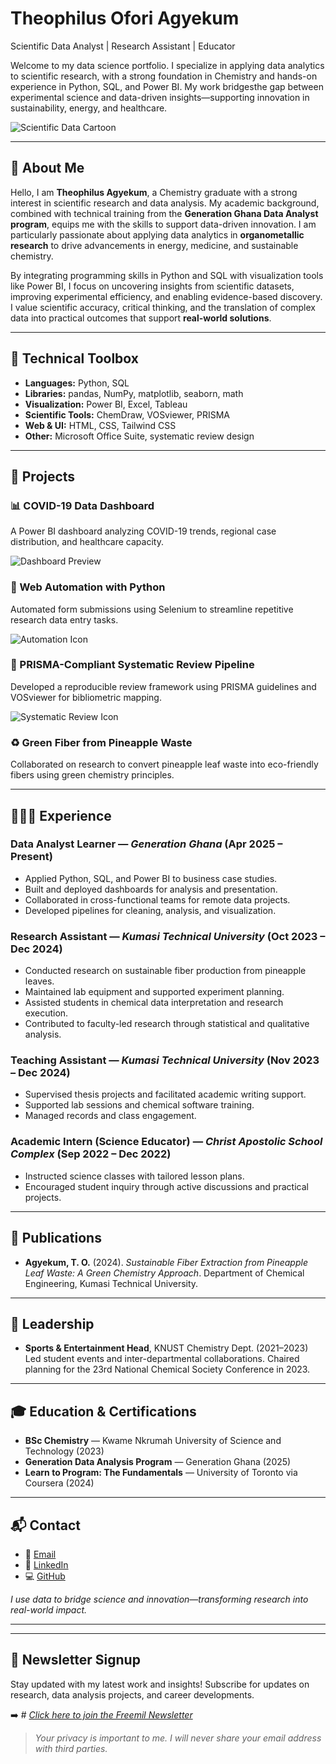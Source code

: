 # Theophilus Ofori Agyekum
Scientific Data Analyst | Research Assistant | Educator

Welcome to my data science portfolio. I specialize in applying data analytics to scientific 
research, with a strong foundation in Chemistry and hands-on experience in Python, SQL, and Power BI. 
My work bridgesthe gap between experimental science and data-driven insights—supporting innovation in 
sustainability, energy, and healthcare.

![Scientific Data Cartoon](https://cdn-icons-png.flaticon.com/512/189/189664.png)

---

## 📌 About Me

Hello, I am **Theophilus Agyekum**, a Chemistry graduate with a strong interest in scientific research and data analysis. 
My academic background, combined with technical training from the **Generation Ghana Data Analyst program**, equips me with 
the skills to support data-driven innovation. I am particularly passionate about applying data analytics in **organometallic research** 
to drive advancements in energy, medicine, and sustainable chemistry.

By integrating programming skills in Python and SQL with visualization tools like Power BI, I focus on uncovering insights from
scientific datasets, improving experimental efficiency, and enabling evidence-based discovery. I value scientific accuracy, critical 
thinking, and the translation of complex data into practical outcomes that support **real-world solutions**.

---

## 🧰 Technical Toolbox

- **Languages:** Python, SQL  
- **Libraries:** pandas, NumPy, matplotlib, seaborn, math  
- **Visualization:** Power BI, Excel, Tableau  
- **Scientific Tools:** ChemDraw, VOSviewer, PRISMA  
- **Web & UI:** HTML, CSS, Tailwind CSS  
- **Other:** Microsoft Office Suite, systematic review design

---

## 🚀 Projects

### 📊 COVID-19 Data Dashboard
A Power BI dashboard analyzing COVID-19 trends, regional case distribution, and healthcare capacity.

![Dashboard Preview](https://cdn-icons-png.flaticon.com/512/11329/11329893.png)

### 🤖 Web Automation with Python
Automated form submissions using Selenium to streamline repetitive research data entry tasks.

![Automation Icon](https://cdn-icons-png.flaticon.com/512/2059/2059687.png)

### 🧬 PRISMA-Compliant Systematic Review Pipeline
Developed a reproducible review framework using PRISMA guidelines and VOSviewer for bibliometric mapping.

![Systematic Review Icon](https://cdn-icons-png.flaticon.com/512/1563/1563869.png)

### ♻️ Green Fiber from Pineapple Waste
Collaborated on research to convert pineapple leaf waste into eco-friendly fibers using green chemistry principles.

---

## 🧑🏽‍🏫 Experience

### **Data Analyst Learner** — *Generation Ghana* (Apr 2025 – Present)
- Applied Python, SQL, and Power BI to business case studies.
- Built and deployed dashboards for analysis and presentation.
- Collaborated in cross-functional teams for remote data projects.
- Developed pipelines for cleaning, analysis, and visualization.

### **Research Assistant** — *Kumasi Technical University* (Oct 2023 – Dec 2024)
- Conducted research on sustainable fiber production from pineapple leaves.
- Maintained lab equipment and supported experiment planning.
- Assisted students in chemical data interpretation and research execution.
- Contributed to faculty-led research through statistical and qualitative analysis.

### **Teaching Assistant** — *Kumasi Technical University* (Nov 2023 – Dec 2024)
- Supervised thesis projects and facilitated academic writing support.
- Supported lab sessions and chemical software training.
- Managed records and class engagement.

### **Academic Intern (Science Educator)** — *Christ Apostolic School Complex* (Sep 2022 – Dec 2022)
- Instructed science classes with tailored lesson plans.
- Encouraged student inquiry through active discussions and practical projects.

---

## 📝 Publications

- **Agyekum, T. O.** (2024). *Sustainable Fiber Extraction from Pineapple Leaf Waste: A Green Chemistry Approach*.
Department of Chemical Engineering, Kumasi Technical University.

---

## 🥇 Leadership

- **Sports & Entertainment Head**, KNUST Chemistry Dept. (2021–2023)  
  Led student events and inter-departmental collaborations. Chaired planning for the 23rd National Chemical Society Conference in 2023.

---

## 🎓 Education & Certifications

- **BSc Chemistry** — Kwame Nkrumah University of Science and Technology (2023)  
- **Generation Data Analysis Program** — Generation Ghana (2025)  
- **Learn to Program: The Fundamentals** — University of Toronto via Coursera (2024)

---

## 📬 Contact

- 📧 [Email](mailto:theophylls80@gmail.com)  
- 💼 [LinkedIn](http://www.linkedin.com/in/theophilus-ofori-agyekum-1a16a0193) 
- 💻 [GitHub](https://github.com/freemil80)


*I use data to bridge science and innovation—transforming research into real-world impact.*

---
---

## 📧 Newsletter Signup

Stay updated with my latest work and insights! Subscribe for updates on research, data analysis projects, and career developments.

➡️ # [*Click here to join the Freemil Newsletter*](https://freemil80.github.io/newsletter-website/)

> *Your privacy is important to me. I will never share your email address with third parties.*


